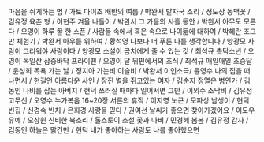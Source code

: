 마음을 쉬게하는 법 / 가토 다이조
배반의 여름 / 박완서
발자국 소리 / 정도상
동백꽃 /김유정
육촌 형 / 이현주
겨울 나들이 / 박완서
그 가을의 사흘 동안 / 박완서
아무도 모른다 / 오영이
하루 꿀 한 스픈 / 사람들 속에서 혹은 속으로
나이듦에 대하여 / 박혜란
조그만 체험기 / 박완서
아우를 위하여 / 황석영
나보다 더 푸른 나를 생각합니다 / 양광모
사람이 그리워야 사람이다 / 양광모
소설이 곰치에게 줄 수 있는 것 / 최석규
촉탁소년 / 오영이
독일산 삼중바닥 프라이팬 / 오영이
달 뒤편에서의 조식 / 최석규
매일매일 초승달 / 윤성희
목욕 가는 날 / 정지아
가는비 이슬비 / 박완서
이인소극/ 윤영수
나의 집을 떠나면서 / 현길언
아름다운 사인 / 장진
별을 쥐고있는 여자 / 김순지
정열은 병인가 / 김동인
나비를 잡는 아버지 / 현덕
쓰러질 때마다 일어서면 그만 / 이외수
소낙비 / 김유정
고무신 / 오영수
누가복음 16~20장
서른의 휴직 / 이지영
노끈 / 모파상
남생이 / 현덕
빈집 / 신경숙
빈처 / 은희경
사랑을 믿다 / 권여선
날씨가 좋으면 찾아가겠어요 / 이도우
유예 / 오상원
신비한 북소리 / 톨스토이
소설 꽃과 나비 / 민경혜
봄봄 / 김유정
감자 / 김동인
하늘은 맑건만 / 현덕
내가 좋아하는 사람도 나를 좋아했으면
